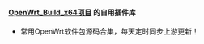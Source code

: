 ####  [OpenWrt_Build_x64项目](https://github.com/gxnas/OpenWrt_Build_x64) 的自用插件库

*  常用OpenWrt软件包源码合集，每天定时同步上游更新！